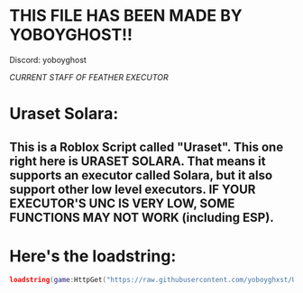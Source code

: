 # THIS FILE HAS BEEN MADE BY YOBOYGHOST!!
Discord: yoboyghost

*CURRENT STAFF OF FEATHER EXECUTOR*

# Uraset Solara:

This is a Roblox Script called "Uraset". This one right here is URASET SOLARA. That means it supports an executor called Solara, but it also support other low level executors.
IF YOUR EXECUTOR'S UNC IS VERY LOW, SOME FUNCTIONS MAY NOT WORK (including ESP).
---------------------------------------------------------------------------------

# Here's the loadstring:

```lua
loadstring(game:HttpGet("https://raw.githubusercontent.com/yoboyghxst/Uraset-Solara-Roblox/main/main.lua"))()
```
